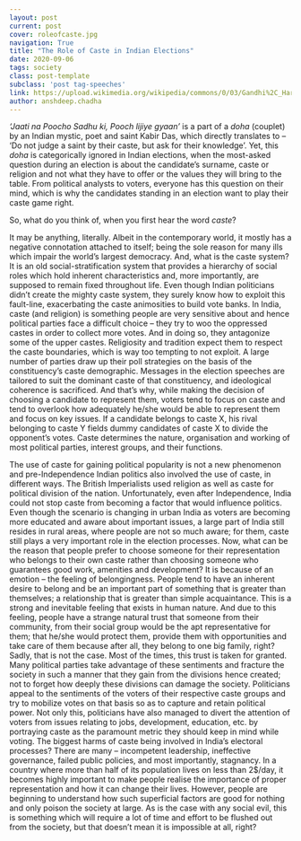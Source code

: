 ```yaml
---
layout: post
current: post
cover: roleofcaste.jpg
navigation: True
title: "The Role of Caste in Indian Elections"
date: 2020-09-06
tags: society
class: post-template
subclass: 'post tag-speeches'
link: https://upload.wikimedia.org/wikipedia/commons/0/03/Gandhi%2C_Harijan_Work_at_Madras.jpg
author: anshdeep.chadha
---
```

*‘Jaati na Poocho Sadhu ki, Pooch lijiye gyaan’* is a part of a *doha* (couplet) by an Indian mystic, poet and saint Kabir Das, which directly translates to – ‘Do not judge a saint by their caste, but ask for their knowledge’. Yet, this *doha* is categorically ignored in Indian elections, when the most-asked question during an election is about the candidate’s surname, caste or religion and not what they have to offer or the values they will bring to the table. From political analysts to voters, everyone has this question on their mind, which is why the candidates standing in an election want to play their caste game right.

So, what do you think of, when you first hear the word *caste*?

It may be anything, literally. Albeit in the contemporary world, it mostly has a negative connotation attached to itself; being the sole reason for many ills which impair the world’s largest democracy. And, what is the caste system? It is an old social-stratification system that provides a hierarchy of social roles which hold inherent characteristics and, more importantly, are supposed to remain fixed throughout life. Even though Indian politicians didn’t create the mighty caste system, they surely know how to exploit this fault-line, exacerbating the caste animosities to build vote banks. In India, caste (and religion) is something people are very sensitive about and hence political parties face a difficult choice – they try to woo the oppressed castes in order to collect more votes. And in doing so, they antagonize some of the upper castes. Religiosity and tradition expect them to respect the caste boundaries, which is way too tempting to not exploit. A large number of parties draw up their poll strategies on the basis of the constituency’s caste demographic. Messages in the election speeches are tailored to suit the dominant caste of that constituency, and ideological coherence is sacrificed. And that’s why, while making the decision of choosing a candidate to represent them, voters tend to focus on caste and tend to overlook how adequately he/she would be able to represent them and focus on key issues. If a candidate belongs to caste X, his rival belonging to caste Y fields dummy candidates of caste X to divide the opponent’s votes. Caste determines the nature, organisation and working of most political parties, interest groups, and their functions.

The use of caste for gaining political popularity is not a new phenomenon and pre-Independence Indian politics also involved the use of caste, in different ways. The British Imperialists used religion as well as caste for political division of the nation. Unfortunately, even after Independence, India could not stop caste from becoming a factor that would influence politics. Even though the scenario is changing in urban India as voters are becoming more educated and aware about important issues, a large part of India still resides in rural areas, where people are not so much aware; for them, caste still plays a very important role in the election processes. Now, what can be the reason that people prefer to choose someone for their representation who belongs to their own caste rather than choosing someone who guarantees good work, amenities and development? It is because of an emotion – the feeling of belongingness. People tend to have an inherent desire to belong and be an important part of something that is greater than themselves; a relationship that is greater than simple acquaintance. This is a strong and inevitable feeling that exists in human nature. And due to this feeling, people have a strange natural trust that someone from their community, from their social group would be the apt representative for them; that he/she would protect them, provide them with opportunities and take care of them because after all, they belong to one big family, right? Sadly, that is not the case. Most of the times, this trust is taken for granted. Many political parties take advantage of these sentiments and fracture the society in such a manner that they gain from the divisions hence created; not to forget how deeply these divisions can damage the society. Politicians appeal to the sentiments of the voters of their respective caste groups and try to mobilize votes on that basis so as to capture and retain political power. Not only this, politicians have also managed to divert the attention of voters from issues relating to jobs, development, education, etc. by portraying caste as the paramount metric they should keep in mind while voting. The biggest harms of caste being involved in India’s electoral processes? There are many – incompetent leadership, ineffective governance, failed public policies, and most importantly, stagnancy. In a country where more than half of its population lives on less than 2$/day, it becomes highly important to make people realise the importance of proper representation and how it can change their lives. However, people are beginning to understand how such superficial factors are good for nothing and only poison the society at large. As is the case with any social evil, this is something which will require a lot of time and effort to be flushed out from the society, but that doesn’t mean it is impossible at all, right?
